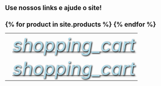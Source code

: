 <script type="module" src="https://unpkg.com/@google/model-viewer/dist/model-viewer.min.js"></script>

<h2>Use nossos links e ajude o site!<h2>

<table style="width:100%">
  {% for product in site.products %}
  <tr>
    <td><model-viewer alt="{{ product.name }}" src="assets/models/{{ product.glb }}" ios-src="assets/models/{{ product.usdz }}#custom=https://tharak.github.io/shopping/banners/{{ product.banner }}" auto-rotate camera-controls magic-leap ar /></td>
    <td><a href="{{ product.link }}"> 
      <i class="material-icons" style="font-size:60px;color:lightblue;text-shadow:2px 2px 4px #000000;">shopping_cart</i>
      </a></td>
  </tr>
  {% endfor %}

  <tr>
    <td><model-viewer alt="A 3D model of a damaged helmet" src="https://modelviewer.dev/shared-assets/models/glTF-Sample-Models/2.0/DamagedHelmet/glTF/DamagedHelmet.gltf" ios-src="assets/models/{{ product.usdz }}" auto-rotate camera-controls magic-leap ar /></td>
    <td><a href="www.google.com"> 
      <i class="material-icons" style="font-size:60px;color:lightblue;text-shadow:2px 2px 4px #000000;">shopping_cart</i>
      </a></td>
  </tr>


  
</table>
